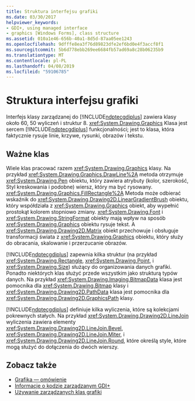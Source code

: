 ```yaml
---
title: Struktura interfejsu grafiki
ms.date: 03/30/2017
helpviewer_keywords:
- GDI+, using managed interface
- graphics [Windows Forms], class structure
ms.assetid: 010a1e46-656b-40a1-8d5d-87aa05ee1243
ms.openlocfilehash: 9dfffe8ea3f76d89823dfe2ef6bd0e4f3accf8f1
ms.sourcegitcommit: 5b6d778ebb269ee6684fb57ad69a8c28b06235b9
ms.translationtype: MT
ms.contentlocale: pl-PL
ms.lasthandoff: 04/08/2019
ms.locfileid: "59106785"
---
```

# <a name="structure-of-the-graphics-interface"></a>Struktura interfejsu grafiki
Interfejs klasy zarządzanej do [!INCLUDE[ndptecgdiplus](../../../../includes/ndptecgdiplus-md.md)] zawiera klasy około 60, 50 wyliczeń i struktur 8. <xref:System.Drawing.Graphics> Klasa jest sercem [!INCLUDE[ndptecgdiplus](../../../../includes/ndptecgdiplus-md.md)] funkcjonalności; jest to klasa, która faktycznie rysuje linie, krzywe, rysunki, obrazów i tekstu.  
  
## <a name="important-classes"></a>Ważne klas  
 Wiele klas pracować razem <xref:System.Drawing.Graphics> klasy. Na przykład <xref:System.Drawing.Graphics.DrawLine%2A> metoda otrzymuje <xref:System.Drawing.Pen> obiektu, który zawiera atrybuty (kolor, szerokość, Styl kreskowania i podobne) wiersz, który ma być rysowany. <xref:System.Drawing.Graphics.FillRectangle%2A> Metoda może odbierać wskaźnik do <xref:System.Drawing.Drawing2D.LinearGradientBrush> obiektu, który współdziała z <xref:System.Drawing.Graphics> obiekt, aby wypełnić prostokąt kolorem stopniowo zmiany. <xref:System.Drawing.Font> i <xref:System.Drawing.StringFormat> obiekty mają wpływ na sposób <xref:System.Drawing.Graphics> obiektu rysuje tekst. A <xref:System.Drawing.Drawing2D.Matrix> obiekt przechowuje i obsługuje transformacji świata z <xref:System.Drawing.Graphics> obiektu, który służy do obracania, skalowanie i przerzucanie obrazów.  
  
 [!INCLUDE[ndptecgdiplus](../../../../includes/ndptecgdiplus-md.md)] zapewnia kilka struktur (na przykład <xref:System.Drawing.Rectangle>, <xref:System.Drawing.Point>, i <xref:System.Drawing.Size>) służący do organizowania danych grafiki. Ponadto niektórych klas służyć przede wszystkim jako strukturą typów danych. Na przykład <xref:System.Drawing.Imaging.BitmapData> klasa jest pomocnika dla <xref:System.Drawing.Bitmap> klasy i <xref:System.Drawing.Drawing2D.PathData> klasa jest pomocnika dla <xref:System.Drawing.Drawing2D.GraphicsPath> klasy.  
  
 [!INCLUDE[ndptecgdiplus](../../../../includes/ndptecgdiplus-md.md)] definiuje kilka wyliczenia, które są kolekcjami pokrewnych stałych. Na przykład <xref:System.Drawing.Drawing2D.LineJoin> wyliczenia zawiera elementy <xref:System.Drawing.Drawing2D.LineJoin.Bevel>, <xref:System.Drawing.Drawing2D.LineJoin.Miter>, i <xref:System.Drawing.Drawing2D.LineJoin.Round>, które określą style, które mogą służyć do dołączenia do dwóch wierszy.  
  
## <a name="see-also"></a>Zobacz także

- [Grafika — omówienie](graphics-overview-windows-forms.md)
- [Informacje o kodzie zarządzanym GDI+](about-gdi-managed-code.md)
- [Używanie zarządzanych klas grafiki](using-managed-graphics-classes.md)
